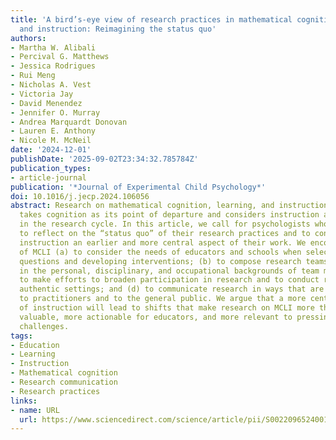 ```yaml
---
title: 'A bird’s-eye view of research practices in mathematical cognition, learning,
  and instruction: Reimagining the status quo'
authors:
- Martha W. Alibali
- Percival G. Matthews
- Jessica Rodrigues
- Rui Meng
- Nicholas A. Vest
- Victoria Jay
- David Menendez
- Jennifer O. Murray
- Andrea Marquardt Donovan
- Lauren E. Anthony
- Nicole M. McNeil
date: '2024-12-01'
publishDate: '2025-09-02T23:34:32.785784Z'
publication_types:
- article-journal
publication: '*Journal of Experimental Child Psychology*'
doi: 10.1016/j.jecp.2024.106056
abstract: Research on mathematical cognition, learning, and instruction (MCLI) often
  takes cognition as its point of departure and considers instruction at a later point
  in the research cycle. In this article, we call for psychologists who study MCLI
  to reflect on the “status quo” of their research practices and to consider making
  instruction an earlier and more central aspect of their work. We encourage scholars
  of MCLI (a) to consider the needs of educators and schools when selecting research
  questions and developing interventions; (b) to compose research teams that are diverse
  in the personal, disciplinary, and occupational backgrounds of team members; (c)
  to make efforts to broaden participation in research and to conduct research in
  authentic settings; and (d) to communicate research in ways that are accessible
  to practitioners and to the general public. We argue that a more central consideration
  of instruction will lead to shifts that make research on MCLI more theoretically
  valuable, more actionable for educators, and more relevant to pressing societal
  challenges.
tags:
- Education
- Learning
- Instruction
- Mathematical cognition
- Research communication
- Research practices
links:
- name: URL
  url: https://www.sciencedirect.com/science/article/pii/S0022096524001966
---
```

